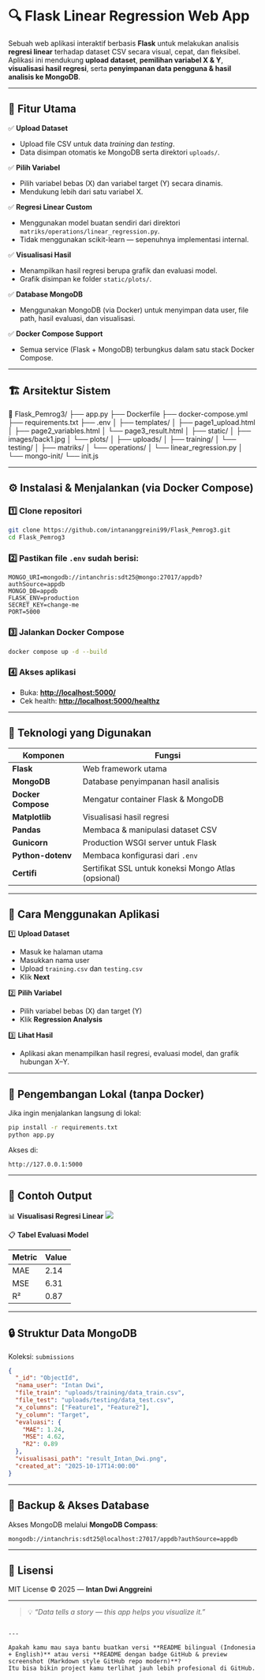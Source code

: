 # 🔍 Flask Linear Regression Web App

Sebuah web aplikasi interaktif berbasis **Flask** untuk melakukan analisis **regresi linear** terhadap dataset CSV secara visual, cepat, dan fleksibel.  
Aplikasi ini mendukung **upload dataset**, **pemilihan variabel X & Y**, **visualisasi hasil regresi**, serta **penyimpanan data pengguna & hasil analisis ke MongoDB**.

---

## 🚀 Fitur Utama

✅ **Upload Dataset**
- Upload file CSV untuk data *training* dan *testing*.
- Data disimpan otomatis ke MongoDB serta direktori `uploads/`.

✅ **Pilih Variabel**
- Pilih variabel bebas (X) dan variabel target (Y) secara dinamis.
- Mendukung lebih dari satu variabel X.

✅ **Regresi Linear Custom**
- Menggunakan model buatan sendiri dari direktori `matriks/operations/linear_regression.py`.
- Tidak menggunakan scikit-learn — sepenuhnya implementasi internal.

✅ **Visualisasi Hasil**
- Menampilkan hasil regresi berupa grafik dan evaluasi model.
- Grafik disimpan ke folder `static/plots/`.

✅ **Database MongoDB**
- Menggunakan MongoDB (via Docker) untuk menyimpan data user, file path, hasil evaluasi, dan visualisasi.

✅ **Docker Compose Support**
- Semua service (Flask + MongoDB) terbungkus dalam satu stack Docker Compose.

---

## 🏗️ Arsitektur Sistem

📂 Flask_Pemrog3/
├── app.py
├── Dockerfile
├── docker-compose.yml
├── requirements.txt
├── .env
│
├── templates/
│   ├── page1_upload.html
│   ├── page2_variables.html
│   └── page3_result.html
│
├── static/
│   ├── images/back1.jpg
│   └── plots/
│
├── uploads/
│   ├── training/
│   └── testing/
│
├── matriks/
│   └── operations/
│       └── linear_regression.py
│
└── mongo-init/
└── init.js

---

## ⚙️ Instalasi & Menjalankan (via Docker Compose)

### 1️⃣ Clone repositori
```bash
git clone https://github.com/intananggreini99/Flask_Pemrog3.git
cd Flask_Pemrog3
````

### 2️⃣ Pastikan file `.env` sudah berisi:

```env
MONGO_URI=mongodb://intanchris:sdt25@mongo:27017/appdb?authSource=appdb
MONGO_DB=appdb
FLASK_ENV=production
SECRET_KEY=change-me
PORT=5000
```

### 3️⃣ Jalankan Docker Compose

```bash
docker compose up -d --build
```

### 4️⃣ Akses aplikasi

* Buka: **[http://localhost:5000/](http://localhost:5000/)**
* Cek health: **[http://localhost:5000/healthz](http://localhost:5000/healthz)**

---

## 🧠 Teknologi yang Digunakan

| Komponen           | Fungsi                                              |
| ------------------ | --------------------------------------------------- |
| **Flask**          | Web framework utama                                 |
| **MongoDB**        | Database penyimpanan hasil analisis                 |
| **Docker Compose** | Mengatur container Flask & MongoDB                  |
| **Matplotlib**     | Visualisasi hasil regresi                           |
| **Pandas**         | Membaca & manipulasi dataset CSV                    |
| **Gunicorn**       | Production WSGI server untuk Flask                  |
| **Python-dotenv**  | Membaca konfigurasi dari `.env`                     |
| **Certifi**        | Sertifikat SSL untuk koneksi Mongo Atlas (opsional) |

---

## 🧩 Cara Menggunakan Aplikasi

1️⃣ **Upload Dataset**

* Masuk ke halaman utama
* Masukkan nama user
* Upload `training.csv` dan `testing.csv`
* Klik **Next**

2️⃣ **Pilih Variabel**

* Pilih variabel bebas (X) dan target (Y)
* Klik **Regression Analysis**

3️⃣ **Lihat Hasil**

* Aplikasi akan menampilkan hasil regresi, evaluasi model, dan grafik hubungan X–Y.

---

## 🧰 Pengembangan Lokal (tanpa Docker)

Jika ingin menjalankan langsung di lokal:

```bash
pip install -r requirements.txt
python app.py
```

Akses di:

```
http://127.0.0.1:5000
```

---

## 🧱 Contoh Output

📊 **Visualisasi Regresi Linear**
![](static/images/example_plot.png)

📋 **Tabel Evaluasi Model**

| Metric | Value |
| ------ | ----- |
| MAE    | 2.14  |
| MSE    | 6.31  |
| R²     | 0.87  |

---

## 🔒 Struktur Data MongoDB

Koleksi: `submissions`

```json
{
  "_id": "ObjectId",
  "nama_user": "Intan Dwi",
  "file_train": "uploads/training/data_train.csv",
  "file_test": "uploads/testing/data_test.csv",
  "x_columns": ["Feature1", "Feature2"],
  "y_column": "Target",
  "evaluasi": {
    "MAE": 1.24,
    "MSE": 4.62,
    "R2": 0.89
  },
  "visualisasi_path": "result_Intan_Dwi.png",
  "created_at": "2025-10-17T14:00:00"
}
```

---

## 💾 Backup & Akses Database

Akses MongoDB melalui **MongoDB Compass**:

```
mongodb://intanchris:sdt25@localhost:27017/appdb?authSource=appdb
```

---

## 📜 Lisensi

MIT License © 2025 — **Intan Dwi Anggreini**

---

> 💡 *“Data tells a story — this app helps you visualize it.”*

```

---

Apakah kamu mau saya bantu buatkan versi **README bilingual (Indonesia + English)** atau versi **README dengan badge GitHub & preview screenshot (Markdown style GitHub repo modern)**?  
Itu bisa bikin project kamu terlihat jauh lebih profesional di GitHub.
```
